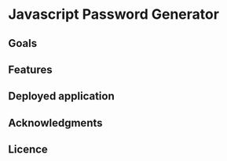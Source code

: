 # Javascript Password Generator

## Goals

## Features

## Deployed application

## Acknowledgments

## Licence
